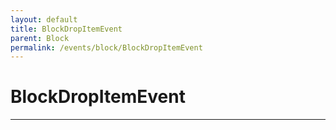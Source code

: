 ```yaml
---
layout: default
title: BlockDropItemEvent
parent: Block
permalink: /events/block/BlockDropItemEvent
---
```


# BlockDropItemEvent

---
